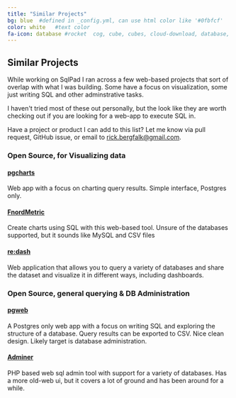 ```yaml
---
title: "Similar Projects"
bg: blue  #defined in _config.yml, can use html color like '#0fbfcf'
color: white   #text color
fa-icon: database #rocket  cog, cube, cubes, cloud-download, database, edit, plug, power-off, wrench, toggle-down, arrow-cirlce-down
---
```


## Similar Projects

While working on SqlPad I ran across a few web-based projects that sort of overlap with what I was building. Some have a focus on visualization, some just writing SQL and other adminstrative tasks.

I haven't tried most of these out personally, but the look like they are worth checking out if you are looking for a web-app to execute SQL in. 

Have a project or product I can add to this list? Let me know via pull request, GitHub issue, or email to rick.bergfalk@gmail.com.



### Open Source, for Visualizing data

#### [pgcharts](https://github.com/dimitri/pgcharts)

Web app with a focus on charting query results. Simple interface, Postgres only.

#### [FnordMetric](http://fnordmetric.io/chartsql/)

Create charts using SQL with this web-based tool. Unsure of the databases supported, but it sounds like MySQL and CSV files

#### [re:dash](https://github.com/EverythingMe/redash)

Web application that allows you to query a variety of databases and share the dataset and visualize it in different ways, including dashboards.



### Open Source, general querying & DB Administration

#### [pgweb](https://github.com/sosedoff/pgweb)

A Postgres only web app with a focus on writing SQL and exploring the structure of a database. Query results can be exported to CSV. Nice clean design. Likely target is database administration.

#### [Adminer](http://www.adminer.org/)

PHP based web sql admin tool with support for a variety of databases. Has a more old-web ui, but it covers a lot of ground and has been around for a while.

